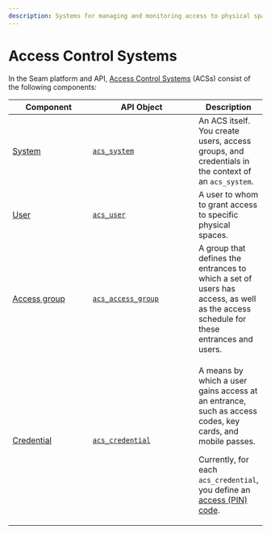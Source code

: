 ```yaml
---
description: Systems for managing and monitoring access to physical spaces
---
```


# Access Control Systems

In the Seam platform and API, [Access Control Systems](../../products/access-systems/) (ACSs) consist of the following components:

<table><thead><tr><th width="150.33333333333331">Component</th><th width="203">API Object</th><th>Description</th></tr></thead><tbody><tr><td><a href="../../products/access-systems/#what-is-an-access-system">System</a></td><td><a href="systems/"><code>acs_system</code></a></td><td>An ACS itself. You create users, access groups, and credentials in the context of an <code>acs_system</code>.</td></tr><tr><td><a href="../../products/access-systems/#what-is-a-user">User</a></td><td><a href="users/"><code>acs_user</code></a></td><td>A user to whom to grant access to specific physical spaces.</td></tr><tr><td><a href="../../products/access-systems/#what-is-an-access-group">Access group</a></td><td><a href="access-groups/"><code>acs_access_group</code></a></td><td>A group that defines the entrances to which a set of users has access, as well as the access schedule for these entrances and users. </td></tr><tr><td><a href="../../products/access-systems/issuing-credentials.md">Credential</a></td><td><a href="credentials/"><code>acs_credential</code></a></td><td><p>A means by which a user gains access at an entrance, such as access codes, key cards, and mobile passes.</p><p>Currently, for each <code>acs_credential</code>, you define an <a href="../../products/smart-locks/access-codes/">access (PIN) code</a>.</p></td></tr></tbody></table>

